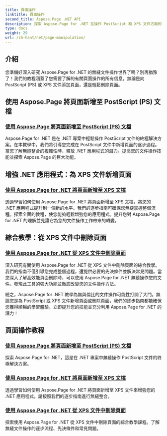 ```yaml
---
title: 頁面操作
linktitle: 頁面操作
second_title: Aspose.Page .NET API
description: 探索 Aspose.Page for .NET 在操作 PostScript 和 XPS 文件方面的強大功能。透過我們的綜合教程學習新增、增強和刪除頁面。
type: docs
weight: 29
url: /zh-hant/net/page-manipulation/
---
```


## 介紹

您準備好深入研究 Aspose.Page for .NET 的無縫文件操作世界了嗎？別再猶豫了！我們的教程涵蓋了您需要了解的有關頁面操作的所有信息，無論是向 PostScript (PS) 或 XPS 文件添加頁面，還是輕鬆刪除頁面。

## 使用 Aspose.Page 將頁面新增至 PostScript (PS) 文檔
### [使用 Aspose.Page 將頁面新增至 PostScript (PS) 文檔](./add-page-to-postscript-ps-document/)

Aspose.Page for .NET 是在 .NET 專案中輕鬆操作 PostScript 文件的終極解決方案。在本教學中，我們將引導您完成在 PostScript 文件中新增頁面的逐步過程。當您了解無縫整合的複雜性時，釋放 .NET 應用程式的潛力。提高您的文件操作技能並探索 Aspose.Page 的巨大功能。

## 增強 .NET 應用程式：為 XPS 文件新增頁面
### [使用 Aspose.Page for .NET 將頁面新增至 XPS 文檔](./add-page-to-xps-document/)

透過學習如何使用 Aspose.Page for .NET 將頁面新增至 XPS 文檔，將您的 .NET 應用程式提升到一個新的水平。我們的逐步指南可確保您無縫掌握整個流程。探索全面的教程，使您能夠輕鬆增強您的應用程式。提升您對 Aspose.Page for .NET 的理解並見證它為您的文件操作工作帶來的轉變。

## 綜合教學：從 XPS 文件中刪除頁面
### [使用 Aspose.Page for .NET 從 XPS 文件中刪除頁面](./remove-page-from-xps-document/)

深入研究有關使用 Aspose.Page for .NET 從 XPS 文件中刪除頁面的綜合教學。我們的指南不僅引導您完成整個過程，還提供必要的先決條件並解決常見問題。當您深入了解高效能頁面刪除時，可以使用 Aspose.Page for .NET 無縫操作您的文件。發現此工具的強大功能並徹底改變您的文件操作方法。

總之，Aspose.Page for .NET 教學為無與倫比的文件操作可能性打開了大門。無論您是為 PostScript 或 XPS 文件新增頁面或刪除頁面，我們的逐步指南都能確保您獲得順暢的學習體驗。立即提升您的技能並充分利用 Aspose.Page for .NET 的潛力！
## 頁面操作教程
### [使用 Aspose.Page 將頁面新增至 PostScript (PS) 文檔](./add-page-to-postscript-ps-document/)
探索 Aspose.Page for .NET，這是在 .NET 專案中無縫操作 PostScript 文件的終極解決方案。
### [使用 Aspose.Page for .NET 將頁面新增至 XPS 文檔](./add-page-to-xps-document/)
透過學習如何使用 Aspose.Page for .NET 將頁面新增至 XPS 文件來增強您的 .NET 應用程式。請按照我們的逐步指南進行無縫整合。
### [使用 Aspose.Page for .NET 從 XPS 文件中刪除頁面](./remove-page-from-xps-document/)
探索使用 Aspose.Page for .NET 從 XPS 文件中刪除頁面的綜合教學課程。了解無縫文件操作的逐步流程、先決條件和常見問題。